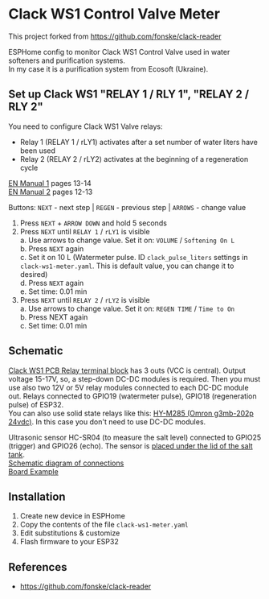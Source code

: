 # Clack WS1 Control Valve Meter
This project forked from https://github.com/fonske/clack-reader 

ESPHome config to monitor Clack WS1 Control Valve used in water softeners and purification systems.  
In my case it is a purification system from Ecosoft (Ukraine). 

## Set up Clack WS1 "RELAY 1 / RLY 1", "RELAY 2 / RLY 2"

You need to configure Clack WS1 Valve relays: 
- Relay 1 (RELAY 1 / rLY1) activates after a set number of water liters have been used 
- Relay 2 (RELAY 2 / rLY2) activates at the beginning of a regeneration cycle 

[EN Manual 1](/docs/Clack%20WS1%20manual.pdf) pages 13-14  
[EN Manual 2](/docs/Clack%20WS1%20manual2.pdf) pages 12-13 

Buttons: `NEXT` - next step | `REGEN` - previous step | `ARROWS` - change value 

1.	Press `NEXT` + `ARROW DOWN` and hold 5 seconds
2.	Press `NEXT` until `RELAY 1` / `rLY1` is visible  
    a.	Use arrows to change value. Set it on: `VOLUME` / `Softening On L`   
    b.	Press `NEXT` again  
    c.	Set it on 10 L (Watermeter pulse. ID `clack_pulse_liters` settings in `clack-ws1-meter.yaml`. This is default value, you can change it to desired)  
    d.	Press `NEXT` again  
    e.	Set time: 0.01 min  
3.	Press `NEXT` until `RELAY 2` / `rLY2` is visible  
    a.	Use arrows to change value. Set it on: `REGEN TIME` / `Time to On`  
    b.	Press NEXT again  
    c.	Set time: 0.01 min

## Schematic
[Clack WS1 PCB Relay terminal block](/images/ws1-pcb.png) has 3 outs (VCC is central). Output voltage 15-17V, so, a step-down DC-DC modules is required. Then you must use also two 12V or 5V relay modules connected to each DC-DC module out. Relays connected to GPIO19 (watermeter pulse), GPIO18 (regeneration pulse) of ESP32.  
You can also use solid state relays like this: [HY-M285 (Omron g3mb-202p 24vdc)](https://www.aliexpress.com/item/1005005364510250.html). In this case you don't need to use DC-DC modules.   

Ultrasonic sensor HC-SR04 (to measure the salt level) connected to GPIO25 (trigger) and GPIO26 (echo). The sensor is [placed under the lid of the salt tank](/images/HC-SR04.jpg).  
[Schematic diagram of connections](/images/Schematic_clack-ws1-meter.png)  
[Board Example](/images/board_example.jpg)  

## Installation
1. Create new device in ESPHome
2. Copy the contents of the file `clack-ws1-meter.yaml`
3. Edit substitutions & customize
4. Flash firmware to your ESP32

## References
- https://github.com/fonske/clack-reader